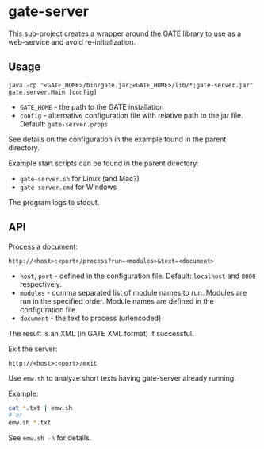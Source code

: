 # gate-server

This sub-project creates a wrapper around the GATE library to use as a web-service and avoid re-initialization.

## Usage

`java -cp "<GATE_HOME>/bin/gate.jar;<GATE_HOME>/lib/*;gate-server.jar" gate.server.Main [config]`

* `GATE_HOME` - the path to the GATE installation
* `config` - alternative configuration file with relative path to the jar file. Default: `gate-server.props`

See details on the configuration in the example found in the parent directory.

Example start scripts can be found in the parent directory:

 * `gate-server.sh` for Linux (and Mac?)
 * `gate-server.cmd` for Windows

The program logs to stdout.

## API

Process a document:

`http://<host>:<port>/process?run=<modules>&text=<document>`

* `host`, `port` - defined in the configuration file. Default: `localhost` and `8000` respectively.
* `modules` - comma separated list of module names to run. Modules are run in the specified order. Module names are defined in the configuration file.
* `document` - the text to process (urlencoded)

The result is an XML (in GATE XML format) if successful.

Exit the server:

`http://<host>:<port>/exit`

Use `emw.sh` to analyze short texts having gate-server already running.

Example:

```sh
cat *.txt | emw.sh
# or
emw.sh *.txt
```

See `emw.sh -h` for details.
